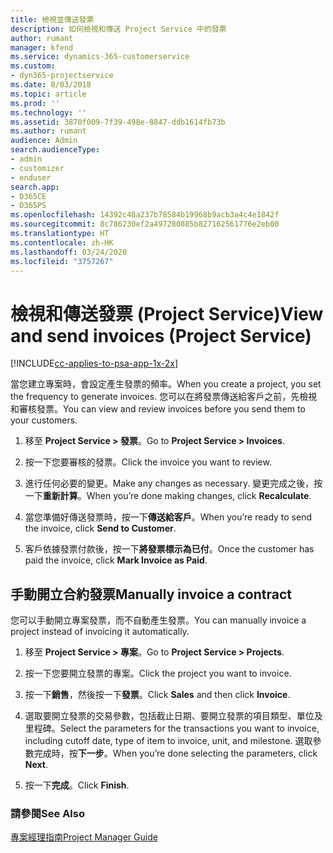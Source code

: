 ```yaml
---
title: 檢視並傳送發票
description: 如何檢視和傳送 Project Service 中的發票
author: rumant
manager: kfend
ms.service: dynamics-365-customerservice
ms.custom:
- dyn365-projectservice
ms.date: 8/03/2018
ms.topic: article
ms.prod: ''
ms.technology: ''
ms.assetid: 3870f009-7f39-498e-8847-ddb1614fb73b
ms.author: rumant
audience: Admin
search.audienceType:
- admin
- customizer
- enduser
search.app:
- D365CE
- D365PS
ms.openlocfilehash: 14392c48a237b78584b19968b9acb3a4c4e1842f
ms.sourcegitcommit: 8c786230ef2a497280885b827162561776e2eb00
ms.translationtype: HT
ms.contentlocale: zh-HK
ms.lasthandoff: 03/24/2020
ms.locfileid: "3757267"
---
```

# <a name="view-and-send-invoices-project-service"></a><span data-ttu-id="add0a-103">檢視和傳送發票 (Project Service)</span><span class="sxs-lookup"><span data-stu-id="add0a-103">View and send invoices (Project Service)</span></span>

[!INCLUDE[cc-applies-to-psa-app-1x-2x](../includes/cc-applies-to-psa-app-1x-2x.md)]

<span data-ttu-id="add0a-104">當您建立專案時，會設定產生發票的頻率。</span><span class="sxs-lookup"><span data-stu-id="add0a-104">When you create a project, you set the frequency to generate invoices.</span></span> <span data-ttu-id="add0a-105">您可以在將發票傳送給客戶之前，先檢視和審核發票。</span><span class="sxs-lookup"><span data-stu-id="add0a-105">You can view and review invoices before you send them to your customers.</span></span>  
  
1.  <span data-ttu-id="add0a-106">移至 **Project Service > 發票**。</span><span class="sxs-lookup"><span data-stu-id="add0a-106">Go to **Project Service > Invoices**.</span></span>  
  
2.  <span data-ttu-id="add0a-107">按一下您要審核的發票。</span><span class="sxs-lookup"><span data-stu-id="add0a-107">Click the invoice you want to review.</span></span>  
  
3.  <span data-ttu-id="add0a-108">進行任何必要的變更。</span><span class="sxs-lookup"><span data-stu-id="add0a-108">Make any changes as necessary.</span></span> <span data-ttu-id="add0a-109">變更完成之後，按一下**重新計算**。</span><span class="sxs-lookup"><span data-stu-id="add0a-109">When you’re done making changes, click **Recalculate**.</span></span>  
  
4.  <span data-ttu-id="add0a-110">當您準備好傳送發票時，按一下**傳送給客戶**。</span><span class="sxs-lookup"><span data-stu-id="add0a-110">When you’re ready to send the invoice, click **Send to Customer**.</span></span>  
  
5.  <span data-ttu-id="add0a-111">客戶依據發票付款後，按一下**將發票標示為已付**。</span><span class="sxs-lookup"><span data-stu-id="add0a-111">Once the customer has paid the invoice, click **Mark Invoice as Paid**.</span></span>  
  
## <a name="manually-invoice-a-contract"></a><span data-ttu-id="add0a-112">手動開立合約發票</span><span class="sxs-lookup"><span data-stu-id="add0a-112">Manually invoice a contract</span></span>  
 <span data-ttu-id="add0a-113">您可以手動開立專案發票，而不自動產生發票。</span><span class="sxs-lookup"><span data-stu-id="add0a-113">You can manually invoice a project instead of invoicing it automatically.</span></span>  
  
1.  <span data-ttu-id="add0a-114">移至 **Project Service > 專案**。</span><span class="sxs-lookup"><span data-stu-id="add0a-114">Go to **Project Service > Projects**.</span></span>  
  
2.  <span data-ttu-id="add0a-115">按一下您要開立發票的專案。</span><span class="sxs-lookup"><span data-stu-id="add0a-115">Click the project you want to invoice.</span></span>  
  
3.  <span data-ttu-id="add0a-116">按一下**銷售**，然後按一下**發票**。</span><span class="sxs-lookup"><span data-stu-id="add0a-116">Click **Sales** and then click **Invoice**.</span></span>  
  
4.  <span data-ttu-id="add0a-117">選取要開立發票的交易參數，包括截止日期、要開立發票的項目類型、單位及里程碑。</span><span class="sxs-lookup"><span data-stu-id="add0a-117">Select the parameters for the transactions you want to invoice, including cutoff date, type of item to invoice, unit, and milestone.</span></span> <span data-ttu-id="add0a-118">選取參數完成時，按**下一步**。</span><span class="sxs-lookup"><span data-stu-id="add0a-118">When you’re done selecting the parameters, click **Next**.</span></span>  
  
5.  <span data-ttu-id="add0a-119">按一下**完成**。</span><span class="sxs-lookup"><span data-stu-id="add0a-119">Click **Finish**.</span></span>  
  
### <a name="see-also"></a><span data-ttu-id="add0a-120">請參閱</span><span class="sxs-lookup"><span data-stu-id="add0a-120">See Also</span></span>  
 [<span data-ttu-id="add0a-121">專案經理指南</span><span class="sxs-lookup"><span data-stu-id="add0a-121">Project Manager Guide</span></span>](../project-service/project-manager-guide.md)
